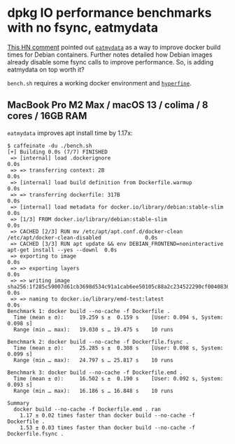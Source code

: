 # dpkg IO performance benchmarks with no fsync, eatmydata

[This HN comment](https://news.ycombinator.com/item?id=36937358) pointed out [`eatmydata`](https://manpages.debian.org/testing/eatmydata/eatmydata.1.en.html) as a way to improve docker build times for Debian containers. Further notes detailed how Debian images already disable some fsync calls to improve performance. So, is adding eatmydata on top worth it?

`bench.sh` requires a working docker environment and [`hyperfine`](https://github.com/sharkdp/hyperfine).

## MacBook Pro M2 Max / macOS 13 / colima / 8 cores / 16GB RAM

`eatmydata` improves apt install time by 1.17x:

```
$ caffeinate -du ./bench.sh
[+] Building 0.0s (7/7) FINISHED
 => [internal] load .dockerignore                                                                    0.0s
 => => transferring context: 2B                                                                      0.0s
 => [internal] load build definition from Dockerfile.warmup                                          0.0s
 => => transferring dockerfile: 317B                                                                 0.0s
 => [internal] load metadata for docker.io/library/debian:stable-slim                                0.0s
 => [1/3] FROM docker.io/library/debian:stable-slim                                                  0.0s
 => CACHED [2/3] RUN mv /etc/apt/apt.conf.d/docker-clean /etc/apt/docker-clean-disabled              0.0s
 => CACHED [3/3] RUN apt update && env DEBIAN_FRONTEND=noninteractive apt-get install --yes --downl  0.0s
 => exporting to image                                                                               0.0s
 => => exporting layers                                                                              0.0s
 => => writing image sha256:1f285c59007d61cb3698d534c91a1cab6ee50105c88a2c234522290cf0040836         0.0s
 => => naming to docker.io/library/emd-test:latest                                                   0.0s
Benchmark 1: docker build --no-cache -f Dockerfile .
  Time (mean ± σ):     19.259 s ±  0.159 s    [User: 0.094 s, System: 0.098 s]
  Range (min … max):   19.030 s … 19.475 s    10 runs

Benchmark 2: docker build --no-cache -f Dockerfile.fsync .
  Time (mean ± σ):     25.285 s ±  0.308 s    [User: 0.098 s, System: 0.099 s]
  Range (min … max):   24.797 s … 25.817 s    10 runs

Benchmark 3: docker build --no-cache -f Dockerfile.emd .
  Time (mean ± σ):     16.502 s ±  0.190 s    [User: 0.092 s, System: 0.093 s]
  Range (min … max):   16.186 s … 16.848 s    10 runs

Summary
  docker build --no-cache -f Dockerfile.emd . ran
    1.17 ± 0.02 times faster than docker build --no-cache -f Dockerfile .
    1.53 ± 0.03 times faster than docker build --no-cache -f Dockerfile.fsync .
```
